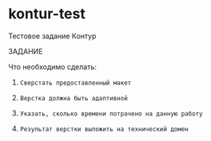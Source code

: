 # kontur-test
Тестовое задание Контур

ЗАДАНИЕ
 
Что необходимо сделать:
 
1.     Сверстать предоставленный макет
2.     Верстка должна быть адаптивной
3.     Указать, сколько времени потрачено на данную работу
4.     Результат верстки выложить на технический домен

